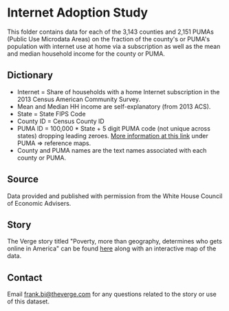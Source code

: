 # Internet Adoption Study

This folder contains data for each of the 3,143 counties and 2,151 PUMAs (Public Use Microdata Areas) on  the fraction of the county's or PUMA's population with internet use at home via a subscription as well as the mean and median household income for the county or PUMA.

## Dictionary

* Internet = Share of households with a home Internet subscription in the 2013 Census American Community Survey.
* Mean and Median HH income are self-explanatory (from 2013 ACS).
* State = State FIPS Code
* County ID = Census County ID
* PUMA ID = 100,000 * State + 5 digit PUMA code (not unique across states) dropping leading zeroes. [More information at this link](https://www.census.gov/geo/maps-data/maps/reference.html) under PUMA => reference maps.
* County and PUMA names are the text names associated with each county or PUMA.

## Source
Data provided and published with permission from the White House Council of Economic Advisers.

## Story

The Verge story titled "Poverty, more than geography, determines who gets online in America" can be found [here](http://www.theverge.com/2015/7/15/8965409/us-internet-access-map-white-house-report-broadband-inequality) along with an interactive map of the data.

## Contact

Email frank.bi@theverge.com for any questions related to the story or use of this dataset.

